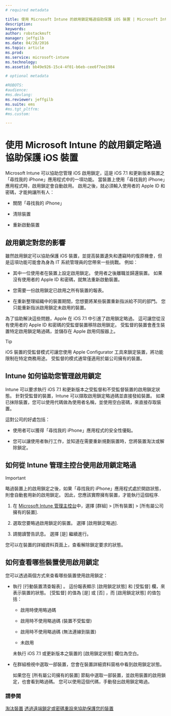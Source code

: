 ```yaml
---
# required metadata

title: 使用 Microsoft Intune 的啟用鎖定略過協助保護 iOS 裝置 | Microsoft Intune
description:
keywords:
author: robstackmsft
manager: jeffgilb
ms.date: 04/28/2016
ms.topic: article
ms.prod:
ms.service: microsoft-intune
ms.technology:
ms.assetid: bb49e926-15c4-4f01-b6eb-cee6f7ee1984

# optional metadata

#ROBOTS:
#audience:
#ms.devlang:
ms.reviewer: jeffgilb
ms.suite: ems
#ms.tgt_pltfrm:
#ms.custom:

---
```


# 使用 Microsoft Intune 的啟用鎖定略過協助保護 iOS 裝置
Microsoft Intune 可以協助您管理 iOS 啟用鎖定，這是 iOS 7.1 和更新版本裝置之「尋找我的 iPhone」應用程式中的一項功能。 當裝置上使用「尋找我的 iPhone」應用程式時，啟用鎖定會自動啟用。 啟用之後，就必須輸入使用者的 Apple ID 和密碼，才能夠讓所有人：

-   關閉「尋找我的 iPhone」

-   清除裝置

-   重新啟動裝置

## 啟用鎖定對您的影響
雖然啟用鎖定可以協助保護 iOS 裝置，並提高裝置遺失和遭竊時的復原機會，但是這項功能可能會為身為 IT 系統管理員的您帶來一些挑戰。 例如：

-   其中一位使用者在裝置上設定啟用鎖定。 使用者之後離職並歸還裝置。 如果沒有使用者的 Apple ID 和密碼，就無法重新啟動裝置。

-   您需要一份啟用鎖定已啟用之所有裝置的報表。

-   在重新整理組織中的裝置期間，您想要將某些裝置重新指派給不同的部門。 您只能重新指派啟用鎖定未啟用的裝置。

為了協助解決這些問題，Apple 在 iOS 7.1 中引進了啟用鎖定略過。 這可讓您從沒有使用者的 Apple ID 和密碼的受監督裝置移除啟用鎖定。 受監督的裝置會產生裝置特定啟用鎖定略過碼，並儲存在 Apple 啟用伺服器上。

> [!TIP]
> iOS 裝置的受監督模式可讓您使用 Apple Configurator 工具來鎖定裝置，將功能限制在特定商務用途。 受監督的模式通常僅適用於屬公司擁有的裝置。

## Intune 如何協助您管理啟用鎖定
Intune 可以要求執行 iOS 7.1 和更新版本之受監督和不受監督裝置的啟用鎖定狀態。 針對受監督的裝置，Intune 可以擷取啟用鎖定略過碼並直接發給裝置。 如果已抹除裝置，您可以使用代碼做為使用者名稱，並使用空白密碼，來直接存取裝置。

這對公司的好處包括：

-   使用者可以獲得「尋找我的 iPhone」應用程式的安全性優點。

-   您可以讓使用者執行工作，並知道在需要重新規劃裝置時，您將裝置淘汰或解除鎖定。

## 如何從 Intune 管理主控台使用啟用鎖定略過
> [!IMPORTANT]
> 略過裝置上的啟用鎖定之後，如果「尋找我的 iPhone」應用程式處於開啟狀態，則會自動套用新的啟用鎖定。 因此，您應該實際擁有裝置，才能執行這個程序.

1.  在 [Microsoft Intune 管理主控台](https://manage.microsoft.com)中，選擇 [群組] &gt; [所有裝置] &gt; [所有屬公司擁有的裝置].

2.  選取您要略過啟用鎖定的裝置。 選擇 [啟用鎖定略過].

3.  請閱讀警告訊息。 選擇 [是] 繼續進行。

您可以在裝置的詳細資料頁面上，查看解除鎖定要求的狀態。

## 如何查看哪些裝置使用啟用鎖定
您可以透過兩個方式來查看哪些裝置使用啟用鎖定：

-   執行 [行動裝置清查報表] 。 這份報表顯示 [啟用鎖定狀態]  和 [受監督]  欄，來表示裝置的狀態。 [受監督]  的值為 [是]  或 [否] ，而 [啟用鎖定狀態]  的值包括：

    -   啟用時使用略過碼

    -   啟用時不使用略過碼 (裝置不受監督)

    -   啟用時不使用略過碼 (無法連線到裝置)

    -   未啟用

    未執行 iOS 7.1 或更新版本之裝置的 [啟用鎖定狀態]  欄位為空白。

-   在群組檢視中選取一部裝置，您會在裝置詳細資料窗格中看到啟用鎖定狀態。

    如果您在 [所有屬公司擁有的裝置] 節點中選取一部裝置，並啟用裝置的啟用鎖定，也會看到略過碼。 您可以使用這個代碼，手動發出啟用鎖定略過。

### 請參閱
[淘汰裝置](retire-devices-from-microsoft-intune-management.md)
[透過遠端鎖定或密碼重設來協助保護您的裝置](use-remote-lock-and-passcode-reset-in-microsoft-intune.md)


<!--HONumber=May16_HO1-->


